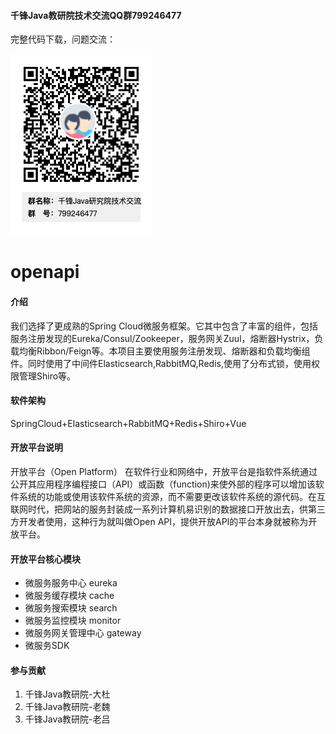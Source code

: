 #### 千锋Java教研院技术交流QQ群799246477
完整代码下载，问题交流：

![](mdpic/112426_72609a38_1827726.png)


# openapi

#### 介绍
我们选择了更成熟的Spring Cloud微服务框架。它其中包含了丰富的组件，包括服务注册发现的Eureka/Consul/Zookeeper，服务网关Zuul，熔断器Hystrix，负载均衡Ribbon/Feign等。本项目主要使用服务注册发现、熔断器和负载均衡组件。同时使用了中间件Elasticsearch,RabbitMQ,Redis,使用了分布式锁，使用权限管理Shiro等。

#### 软件架构
SpringCloud+Elasticsearch+RabbitMQ+Redis+Shiro+Vue

#### 开放平台说明

开放平台（Open Platform） 在软件行业和网络中，开放平台是指软件系统通过公开其应用程序编程接口（API）或函数（function)来使外部的程序可以增加该软件系统的功能或使用该软件系统的资源，而不需要更改该软件系统的源代码。在互联网时代，把网站的服务封装成一系列计算机易识别的数据接口开放出去，供第三方开发者使用，这种行为就叫做Open API，提供开放API的平台本身就被称为开放平台。

#### 开放平台核心模块

- 微服务服务中心 eureka
- 微服务缓存模块 cache
- 微服务搜索模块 search
- 微服务监控模块 monitor
- 微服务网关管理中心 gateway
- 微服务SDK


#### 参与贡献

1.  千锋Java教研院-大杜
2.  千锋Java教研院-老魏
3.  千锋Java教研院-老吕




